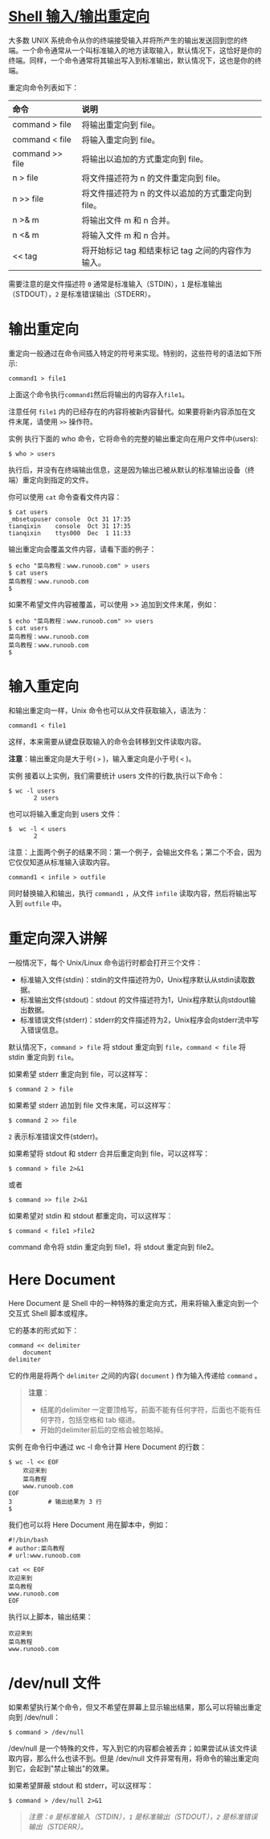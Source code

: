 # [Shell 输入/输出重定向](http://www.runoob.com/linux/linux-shell-io-redirections.html)
大多数 UNIX 系统命令从你的终端接受输入并将所产生的输出发送回​​到您的终端。一个命令通常从一个叫标准输入的地方读取输入，默认情况下，这恰好是你的终端。同样，一个命令通常将其输出写入到标准输出，默认情况下，这也是你的终端。

重定向命令列表如下：

|命令          |	说明|
|:-------------|:----|
|command > file |	将输出重定向到 file。|
|command < file |	将输入重定向到 file。|
|command >> file |	将输出以追加的方式重定向到 file。|
|n > file |	将文件描述符为 n 的文件重定向到 file。|
|n >> file |	将文件描述符为 n 的文件以追加的方式重定向到 file。|
|n >& m |	将输出文件 m 和 n 合并。|
|n <& m |	将输入文件 m 和 n 合并。|
|<< tag |	将开始标记 tag 和结束标记 tag 之间的内容作为输入。|

需要注意的是文件描述符 `0` 通常是标准输入（STDIN），`1` 是标准输出（STDOUT），`2` 是标准错误输出（STDERR）。

# 输出重定向
重定向一般通过在命令间插入特定的符号来实现。特别的，这些符号的语法如下所示:
```shell
command1 > file1
```
上面这个命令执行`command1`然后将输出的内容存入`file1`。

注意任何 `file1` 内的已经存在的内容将被新内容替代。如果要将新内容添加在文件末尾，请使用 `>>` 操作符。

实例
执行下面的 who 命令，它将命令的完整的输出重定向在用户文件中(users):
```ssh
$ who > users
```
执行后，并没有在终端输出信息，这是因为输出已被从默认的标准输出设备（终端）重定向到指定的文件。

你可以使用 `cat` 命令查看文件内容：
```ssh
$ cat users
_mbsetupuser console  Oct 31 17:35 
tianqixin    console  Oct 31 17:35 
tianqixin    ttys000  Dec  1 11:33 
```
输出重定向会覆盖文件内容，请看下面的例子：
```ssh
$ echo "菜鸟教程：www.runoob.com" > users
$ cat users
菜鸟教程：www.runoob.com
$
```
如果不希望文件内容被覆盖，可以使用 >> 追加到文件末尾，例如：
```ssh
$ echo "菜鸟教程：www.runoob.com" >> users
$ cat users
菜鸟教程：www.runoob.com
菜鸟教程：www.runoob.com
$
```
# 输入重定向
和输出重定向一样，Unix 命令也可以从文件获取输入，语法为：
```ssh
command1 < file1
```
这样，本来需要从键盘获取输入的命令会转移到文件读取内容。

**注意**：输出重定向是大于号( `>` )，输入重定向是小于号( `<` )。

实例
接着以上实例，我们需要统计 users 文件的行数,执行以下命令：
```ssh
$ wc -l users
       2 users
```
也可以将输入重定向到 users 文件：
```ssh
$  wc -l < users
       2 
```
注意：上面两个例子的结果不同：第一个例子，会输出文件名；第二个不会，因为它仅仅知道从标准输入读取内容。
```ssh
command1 < infile > outfile
```
同时替换输入和输出，执行 `command1` ，从文件 `infile` 读取内容，然后将输出写入到 `outfile` 中。

# 重定向深入讲解
一般情况下，每个 Unix/Linux 命令运行时都会打开三个文件：
- 标准输入文件(stdin)：stdin的文件描述符为0，Unix程序默认从stdin读取数据。
- 标准输出文件(stdout)：stdout 的文件描述符为1，Unix程序默认向stdout输出数据。
- 标准错误文件(stderr)：stderr的文件描述符为2，Unix程序会向stderr流中写入错误信息。

默认情况下，`command > file` 将 stdout 重定向到 `file`，`command < file` 将stdin 重定向到 `file`。

如果希望 stderr 重定向到 file，可以这样写：
```ssh
$ command 2 > file
```
如果希望 stderr 追加到 file 文件末尾，可以这样写：
```ssh
$ command 2 >> file
```
`2`  表示标准错误文件(stderr)。

如果希望将 stdout 和 stderr 合并后重定向到 file，可以这样写：
```ssh
$ command > file 2>&1
```
或者
```ssh
$ command >> file 2>&1
```
如果希望对 stdin 和 stdout 都重定向，可以这样写：
```ssh
$ command < file1 >file2
```
command 命令将 stdin 重定向到 file1，将 stdout 重定向到 file2。

# Here Document
Here Document 是 Shell 中的一种特殊的重定向方式，用来将输入重定向到一个交互式 Shell 脚本或程序。

它的基本的形式如下：
```shell
command << delimiter
    document
delimiter
```
它的作用是将两个 `delimiter` 之间的内容( `document` ) 作为输入传递给 `command` 。

> **注意**：
> - 结尾的delimiter 一定要顶格写，前面不能有任何字符，后面也不能有任何字符，包括空格和 tab 缩进。
> - 开始的delimiter前后的空格会被忽略掉。

实例
在命令行中通过 wc -l 命令计算 Here Document 的行数：
```ssh
$ wc -l << EOF
    欢迎来到
    菜鸟教程
    www.runoob.com
EOF
3          # 输出结果为 3 行
$
```
我们也可以将 Here Document 用在脚本中，例如：
```shell
#!/bin/bash
# author:菜鸟教程
# url:www.runoob.com

cat << EOF
欢迎来到
菜鸟教程
www.runoob.com
EOF
```
执行以上脚本，输出结果：
```
欢迎来到
菜鸟教程
www.runoob.com
```

# /dev/null 文件
如果希望执行某个命令，但又不希望在屏幕上显示输出结果，那么可以将输出重定向到 /dev/null：
```ssh
$ command > /dev/null
```
/dev/null 是一个特殊的文件，写入到它的内容都会被丢弃；如果尝试从该文件读取内容，那么什么也读不到。但是 /dev/null 文件非常有用，将命令的输出重定向到它，会起到"禁止输出"的效果。

如果希望屏蔽 stdout 和 stderr，可以这样写：
```ssh
$ command > /dev/null 2>&1
```
> *注意：`0` 是标准输入（STDIN），`1` 是标准输出（STDOUT），`2` 是标准错误输出（STDERR）。*
